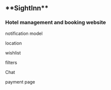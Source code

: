 <H2>**SightInn**</H2>
<H3>Hotel management and booking website</H3>


notification model

location

wishlist

filters

Chat

payment page
